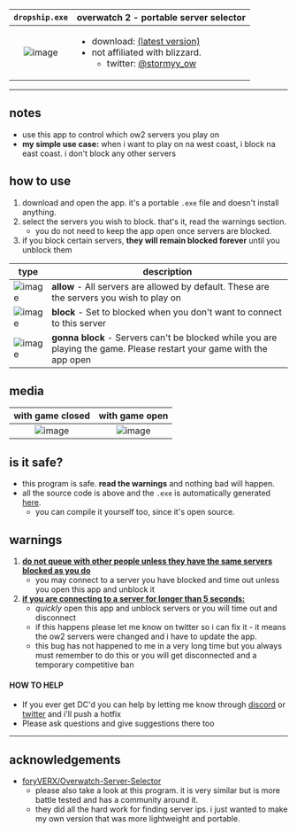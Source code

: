 

`dropship.exe`             |  overwatch 2 - portable server selector
:-------------------------:|:-------------------------|
![image](https://github.com/stowmyy/dropship-test/assets/120167078/55ba7db6-7d37-4eec-b50f-e1e52192009f)  | <ul><li>download: [(latest version)](https://github.com/stowmyy/dropship-test/releases/latest/download/dropship.exe)</li><li>not affiliated with blizzard.<ul><li>twitter: [@stormyy_ow](https://twitter.com/stormyy_ow/)</li></ul></li></ul>

<hr />

## notes
- use this app to control which ow2 servers you play on
- **my simple use case:** when i want to play on na west coast, i block na east coast. i don't block any other servers
 
## how to use
1. download and open the app. it's a portable `.exe` file and doesn't install anything.
2. select the servers you wish to block. that's it, read the warnings section.
   - you do not need to keep the app open once servers are blocked.
3. if you block certain servers, **they will remain blocked forever** until you unblock them
 
| type | description |
| -- | -- |
| ![image](https://github.com/stowmyy/dropship-test/assets/120167078/f0ce6a64-953b-4ee4-ae5c-5f43af8b99a4) | **allow** - All servers are allowed by default. These are the servers you wish to play on |
| ![image](https://github.com/stowmyy/dropship-test/assets/120167078/db06c377-af4c-4ff8-8e62-c16cfc2d8ee9) | **block** - Set to blocked when you don't want to connect to this server |
| ![image](https://github.com/stowmyy/dropship-test/assets/120167078/078e18bd-e606-4257-95e4-4fb87f821d75) | **gonna block** - Servers can't be blocked while you are playing the game. Please restart your game with the app open |

## media
with game closed             |  with game open
:-------------------------:|:-------------------------:
![image](https://github.com/stowmyy/dropship-test/assets/120167078/8b30e560-4b8d-40f9-a952-8ae295e6ce3d)  |  ![image](https://github.com/stowmyy/dropship-test/assets/120167078/dbb8b4d9-92a9-4893-8369-59735afb8425)

## is it safe?
- this program is safe. **read the warnings** and nothing bad will happen.
- all the source code is above and the `.exe` is automatically generated [here](https://github.com/stowmyy/dropship-test/actions).
  - you can compile it yourself too, since it's open source.

## warnings
1. <ins>**do not queue with other people unless they have the same servers blocked as you do**</ins>
   - you may connect to a server you have blocked and time out unless you open this app and unblock it
2. <ins>**if you are connecting to a server for longer than 5 seconds:**</ins>
   - _quickly_ open this app and unblock servers or you will time out and disconnect
   - if this happens please let me know on twitter so i can fix it - it means the ow2 servers were changed and i have to update the app.
   - this bug has not happened to me in a very long time but you always must remember to do this or you will get disconnected and a temporary competitive ban

#### HOW TO HELP
  - If you ever get DC'd you can help by letting me know through [discord](https://discord.stormy.gg/) or [twitter](https://twitter.stormy.gg/) and i'll push a hotfix
  - Please ask questions and give suggestions there too


<hr />


## acknowledgements
- [foryVERX/Overwatch-Server-Selector](https://github.com/foryVERX/Overwatch-Server-Selector/)
  - please also take a look at this program. it is very similar but is more battle tested and has a community around it.
  - they did all the hard work for finding server ips. i just wanted to make my own version that was more lightweight and portable.
 

  


